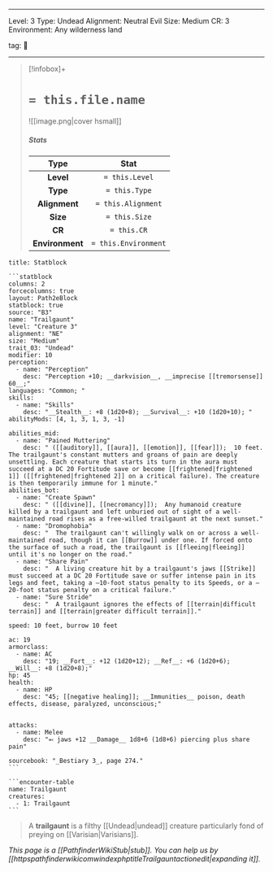 
---


Level: 3
Type: Undead
Alignment: Neutral Evil
Size: Medium
CR: 3
Environment: Any wilderness land


tag: 👹

---

> [!infobox]+
> #  `= this.file.name`
> ![[image.png|cover hsmall]]
> ##### Stats
> Type | Stat |
> :---:|:---:|
> **Level** | `= this.Level` |
> **Type** | `= this.Type` |
> **Alignment** | `= this.Alignment` |
> **Size** | `= this.Size` |
> **CR** | `= this.CR` |
> **Environment** | `= this.Environment` |




````ad-info
title: Statblock

```statblock
columns: 2
forcecolumns: true
layout: Path2eBlock
statblock: true
source: "B3"
name: "Trailgaunt"
level: "Creature 3"
alignment: "NE"
size: "Medium"
trait_03: "Undead"
modifier: 10
perception:
  - name: "Perception"
    desc: "Perception +10; __darkvision__, __imprecise [[tremorsense]] 60__;"
languages: "Common; "
skills:
  - name: "Skills"
    desc: "__Stealth__: +8 (1d20+8); __Survival__: +10 (1d20+10); "
abilityMods: [4, 1, 3, 1, 3, -1]

abilities_mid:
  - name: "Pained Muttering"
    desc: " ([[auditory]], [[aura]], [[emotion]], [[fear]]);  10 feet. The trailgaunt's constant mutters and groans of pain are deeply unsettling. Each creature that starts its turn in the aura must succeed at a DC 20 Fortitude save or become [[frightened|frightened 1]] ([[frightened|frightened 2]] on a critical failure). The creature is then temporarily immune for 1 minute."
abilities_bot:
  - name: "Create Spawn"
    desc: " ([[divine]], [[necromancy]]);  Any humanoid creature killed by a trailgaunt and left unburied out of sight of a well-maintained road rises as a free-willed trailgaunt at the next sunset."
  - name: "Dromophobia"
    desc: "  The trailgaunt can't willingly walk on or across a well-maintained road, though it can [[Burrow]] under one. If forced onto the surface of such a road, the trailgaunt is [[fleeing|fleeing]] until it's no longer on the road."
  - name: "Share Pain"
    desc: "  A living creature hit by a trailgaunt's jaws [[Strike]] must succeed at a DC 20 Fortitude save or suffer intense pain in its legs and feet, taking a –10-foot status penalty to its Speeds, or a –20-foot status penalty on a critical failure."
  - name: "Sure Stride"
    desc: "  A trailgaunt ignores the effects of [[terrain|difficult terrain]] and [[terrain|greater difficult terrain]]."

speed: 10 feet, burrow 10 feet

ac: 19
armorclass:
  - name: AC
    desc: "19; __Fort__: +12 (1d20+12); __Ref__: +6 (1d20+6); __Will__: +8 (1d20+8);"
hp: 45
health:
  - name: HP
    desc: "45; [[negative healing]]; __Immunities__ poison, death effects, disease, paralyzed, unconscious;"


attacks:
  - name: Melee
    desc: "⬻ jaws +12 __Damage__ 1d8+6 (1d8+6) piercing plus share pain"

sourcebook: "_Bestiary 3_, page 274."
```

```encounter-table
name: Trailgaunt
creatures:
  - 1: Trailgaunt
```

````



> A **trailgaunt** is a filthy [[Undead|undead]] creature particularly fond of preying on [[Varisian|Varisians]].



*This page is a [[PathfinderWikiStub|stub]]. You can help us by [[httpspathfinderwikicomwindexphptitleTrailgauntactionedit|expanding it]].*









